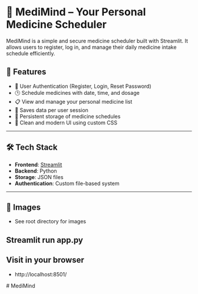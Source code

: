 # 💊 MediMind – Your Personal Medicine Scheduler

MediMind is a simple and secure medicine scheduler built with Streamlit. It allows users to register, log in, and manage their daily medicine intake schedule efficiently.

## 🚀 Features

- 🔐 User Authentication (Register, Login, Reset Password)
- 🕒 Schedule medicines with date, time, and dosage
- 📋 View and manage your personal medicine list
- 🧠 Saves data per user session
- 💾 Persistent storage of medicine schedules
- 🎨 Clean and modern UI using custom CSS


---

## 🛠️ Tech Stack

- **Frontend**: [Streamlit](https://streamlit.io)
- **Backend**: Python
- **Storage**: JSON files
- **Authentication**: Custom file-based system

---

## 📸 Images
- See root directory for images

## Streamlit run app.py

## Visit in your browser
- http://localhost:8501/




#   M e d i M i n d 
 
 